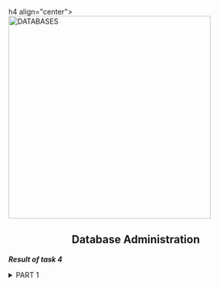 h4 align="center">
  <img alt="DATABASES" src="https://bs-uploads.toptal.io/blackfish-uploads/components/seo/content/og_image_file/og_image/777046/0712-Bad_Practices_in_Database_Design_Are_You_Making_These_Mistakes_Dan_Social-754bc73011e057dc76e55a44a954e0c3.png" width="400">
</h4>
<h2 align="center"> Database Administration </h2>

***Result of task 4*** <br>

<details><summary>PART 1</summary><br>
1. [<a href="https://www.mysql.com/downloads/">Download</a>] MySQL server for your OS on VM.<br>
2. [<a href="https://www.digitalocean.com/community/tutorials/how-to-install-mysql-on-ubuntu-20-04-ru">Install</a>] MySQL server on VM (Ubuntu 20.04).

  <img alt="" src="https://github.com/zinchenko-ihor/DevOps_online_Kyiv_2021Q4/blob/master/m4/Task4.1/IMG/install%20mysql_server.png"> <br>
